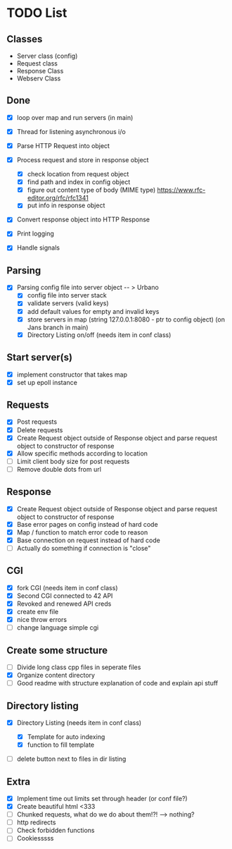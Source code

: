 # TODO List

## Classes
-	Server class (config)
-	Request class
-	Response Class
-	Webserv Class

## Done
- [x] loop over map and run servers (in main)
- [X] Thread for listening asynchronous i/o
- [x] Parse HTTP Request into object
- [x] Process request and store in response object
	- [x] check location from request object
	- [x] find path and index in config object
	- [x] figure out content type of body (MIME type) https://www.rfc-editor.org/rfc/rfc1341
	- [x] put info in response object
- [x] Convert response object into HTTP Response
- [x] Print logging
- [x] Handle signals


## Parsing
- [x] Parsing config file into server object -- > Urbano
	- [x] config file into server stack
	- [x] validate servers (valid keys)
	- [x] add default values for empty and invalid keys
	- [x] store servers in map (string 127.0.0.1:8080 - ptr to config object) (on Jans branch in main)
	- [x] Directory Listing on/off (needs item in conf class)

## Start server(s)
- [x] implement constructor that takes map
- [x] set up epoll instance

## Requests
- [x] Post requests
- [x] Delete requests
- [x] Create Request object outside of Response object and parse request object to constructor of response
- [x] Allow specific methods according to location
- [ ] Limit client body size for post requests
- [ ] Remove double dots from url

## Response
- [x] Create Request object outside of Response object and parse request object to constructor of response
- [x] Base error pages on config instead of hard code
- [x] Map / function to match error code to reason
- [x] Base connection on request instead of hard code
- [ ] Actually do something if connection is "close"

## CGI
- [x] fork CGI (needs item in conf class)
- [x] Second CGI connected to 42 API
- [x] Revoked and renewed API creds
- [x] create env file 
- [x] nice throw errors
- [ ] change language simple cgi

## Create some structure
- [ ] Divide long class cpp files in seperate files
- [x] Organize content directory
- [ ] Good readme with structure explanation of code and explain api stuff

## Directory listing
- [x] Directory Listing (needs item in conf class)
	- [x] Template for auto indexing
	- [x] function to fill template
- [ ] delete button next to files in dir listing


## Extra
- [x] Implement time out limits set through header (or conf file?)
- [x] Create beautiful html <333
- [ ] Chunked requests, what do we do about them!?! --> nothing?
- [ ] http redirects
- [ ] Check forbidden functions
- [ ] Cookiesssss